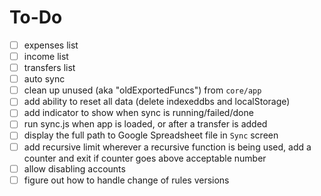 # To-Do

- [ ] expenses list
- [ ] income list
- [ ] transfers list
- [ ] auto sync
- [ ] clean up unused (aka "oldExportedFuncs") from `core/app`
- [ ] add ability to reset all data (delete indexeddbs and localStorage)
- [ ] add indicator to show when sync is running/failed/done
- [ ] run sync.js when app is loaded, or after a transfer is added
- [ ] display the full path to Google Spreadsheet file in `Sync` screen
- [ ] add recursive limit
      wherever a recursive function is being used, add a counter and exit if counter goes above acceptable number
- [ ] allow disabling accounts
- [ ] figure out how to handle change of rules versions
